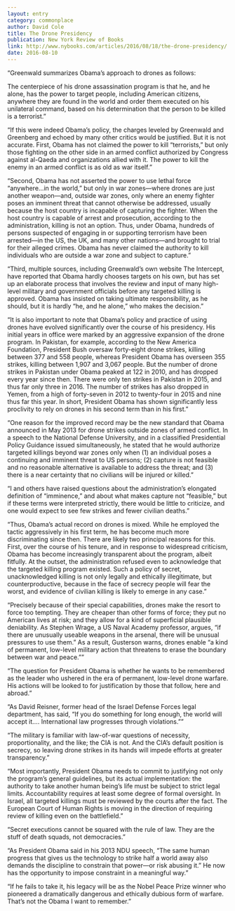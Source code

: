 ```yaml
---
layout: entry
category: commonplace
author: David Cole
title: The Drone Presidency
publication: New York Review of Books
link: http://www.nybooks.com/articles/2016/08/18/the-drone-presidency/
date: 2016-08-10
---
```


“Greenwald summarizes Obama’s approach to drones as follows:

The centerpiece of his drone assassination program is that he, and he alone, has the power to target people, including American citizens, anywhere they are found in the world and order them executed on his unilateral command, based on his determination that the person to be killed is a terrorist.”

“If this were indeed Obama’s policy, the charges leveled by Greenwald and Greenberg and echoed by many other critics would be justified. But it is not accurate. First, Obama has not claimed the power to kill “terrorists,” but only those fighting on the other side in an armed conflict authorized by Congress against al-Qaeda and organizations allied with it. The power to kill the enemy in an armed conflict is as old as war itself.”

“Second, Obama has not asserted the power to use lethal force “anywhere…in the world,” but only in war zones—where drones are just another weapon—and, outside war zones, only where an enemy fighter poses an imminent threat that cannot otherwise be addressed, usually because the host country is incapable of capturing the fighter. When the host country is capable of arrest and prosecution, according to the administration, killing is not an option. Thus, under Obama, hundreds of persons suspected of engaging in or supporting terrorism have been arrested—in the US, the UK, and many other nations—and brought to trial for their alleged crimes. Obama has never claimed the authority to kill individuals who are outside a war zone and subject to capture.”

“Third, multiple sources, including Greenwald’s own website The Intercept, have reported that Obama hardly chooses targets on his own, but has set up an elaborate process that involves the review and input of many high-level military and government officials before any targeted killing is approved. Obama has insisted on taking ultimate responsibility, as he should, but it is hardly “he, and he alone,” who makes the decision.”

“It is also important to note that Obama’s policy and practice of using drones have evolved significantly over the course of his presidency. His initial years in office were marked by an aggressive expansion of the drone program. In Pakistan, for example, according to the New America Foundation, President Bush oversaw forty-eight drone strikes, killing between 377 and 558 people, whereas President Obama has overseen 355 strikes, killing between 1,907 and 3,067 people. But the number of drone strikes in Pakistan under Obama peaked at 122 in 2010, and has dropped every year since then. There were only ten strikes in Pakistan in 2015, and thus far only three in 2016. The number of strikes has also dropped in Yemen, from a high of forty-seven in 2012 to twenty-four in 2015 and nine thus far this year. In short, President Obama has shown significantly less proclivity to rely on drones in his second term than in his first.”

“One reason for the improved record may be the new standard that Obama announced in May 2013 for drone strikes outside zones of armed conflict. In a speech to the National Defense University, and in a classified Presidential Policy Guidance issued simultaneously, he stated that he would authorize targeted killings beyond war zones only when (1) an individual poses a continuing and imminent threat to US persons; (2) capture is not feasible and no reasonable alternative is available to address the threat; and (3) there is a near certainty that no civilians will be injured or killed.”

“I and others have raised questions about the administration’s elongated definition of “imminence,” and about what makes capture not “feasible,” but if these terms were interpreted strictly, there would be little to criticize, and one would expect to see few strikes and fewer civilian deaths.”

“Thus, Obama’s actual record on drones is mixed. While he employed the tactic aggressively in his first term, he has become much more discriminating since then. There are likely two principal reasons for this. First, over the course of his tenure, and in response to widespread criticism, Obama has become increasingly transparent about the program, albeit fitfully. At the outset, the administration refused even to acknowledge that the targeted killing program existed. Such a policy of secret, unacknowledged killing is not only legally and ethically illegitimate, but counterproductive, because in the face of secrecy people will fear the worst, and evidence of civilian killing is likely to emerge in any case.”

“Precisely because of their special capabilities, drones make the resort to force too tempting. They are cheaper than other forms of force; they put no American lives at risk; and they allow for a kind of superficial plausible deniability. As Stephen Wrage, a US Naval Academy professor, argues, “if there are unusually useable weapons in the arsenal, there will be unusual pressures to use them.” As a result, Gusterson warns, drones enable “a kind of permanent, low-level military action that threatens to erase the boundary between war and peace.””

“The question for President Obama is whether he wants to be remembered as the leader who ushered in the era of permanent, low-level drone warfare. His actions will be looked to for justification by those that follow, here and abroad.”

“As David Reisner, former head of the Israel Defense Forces legal department, has said, “If you do something for long enough, the world will accept it…. International law progresses through violations.””

“The military is familiar with law-of-war questions of necessity, proportionality, and the like; the CIA is not. And the CIA’s default position is secrecy, so leaving drone strikes in its hands will impede efforts at greater transparency.”

“Most importantly, President Obama needs to commit to justifying not only the program’s general guidelines, but its actual implementation: the authority to take another human being’s life must be subject to strict legal limits. Accountability requires at least some degree of formal oversight. In Israel, all targeted killings must be reviewed by the courts after the fact. The European Court of Human Rights is moving in the direction of requiring review of killing even on the battlefield.”

“Secret executions cannot be squared with the rule of law. They are the stuff of death squads, not democracies.”

“As President Obama said in his 2013 NDU speech, “The same human progress that gives us the technology to strike half a world away also demands the discipline to constrain that power—or risk abusing it.” He now has the opportunity to impose constraint in a meaningful way.”

“If he fails to take it, his legacy will be as the Nobel Peace Prize winner who pioneered a dramatically dangerous and ethically dubious form of warfare. That’s not the Obama I want to remember.”

